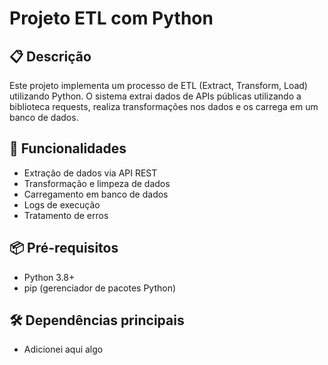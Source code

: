 # Projeto ETL com Python

## 📋 Descrição
Este projeto implementa um processo de ETL (Extract, Transform, Load) utilizando Python. O sistema extrai dados de APIs públicas utilizando a biblioteca requests, realiza transformações nos dados e os carrega em um banco de dados.

## 🚀 Funcionalidades
- Extração de dados via API REST
- Transformação e limpeza de dados
- Carregamento em banco de dados
- Logs de execução
- Tratamento de erros

## 📦 Pré-requisitos
- Python 3.8+
- pip (gerenciador de pacotes Python)

## 🛠️ Dependências principais
- Adicionei aqui algo